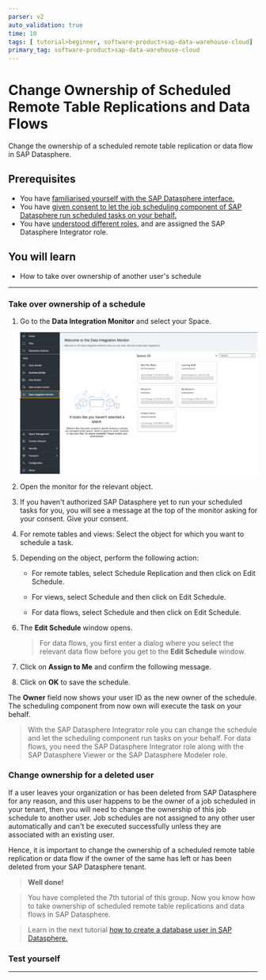 ```yaml
---
parser: v2
auto_validation: true
time: 10
tags: [ tutorial>beginner, software-product>sap-data-warehouse-cloud]
primary_tag: software-product>sap-data-warehouse-cloud
---
```


# Change Ownership of Scheduled Remote Table Replications and Data Flows
<!-- description --> Change the ownership of a scheduled remote table replication or data flow in SAP Datasphere.

## Prerequisites
 - You have [familiarised yourself with the SAP Datasphere interface.](data-warehouse-cloud-2-interface)
 - You have [given consent to let the job scheduling component of SAP Datasphere run scheduled tasks on your behalf.](data-warehouse-cloud-intro2-login-profilesettings)
 - You have [understood different roles](data-warehouse-cloud-3-add-users), and are assigned the SAP Datasphere Integrator role.

## You will learn
  - How to take over ownership of another user's schedule

---

### Take over ownership of a schedule


1. Go to the **Data Integration Monitor** and select your Space.

    ![DIM](DS_Data_Integration_Monitor.png)

2. Open the monitor for the relevant object.

3. If you haven't authorized SAP Datasphere yet to run your scheduled tasks for you, you will see a message at the top of the monitor asking for your consent. Give your consent.

4. For remote tables and views: Select the object for which you want to schedule a task.

5. Depending on the object, perform the following action:

    -	For remote tables, select Schedule Replication and then click on Edit Schedule.

    -	For views, select Schedule and then click on Edit Schedule.

    -	For data flows, select Schedule and then click on Edit Schedule.


6. The **Edit Schedule** window opens.

    > For data flows, you first enter a dialog where you select the relevant data flow before you get to the **Edit Schedule** window.

7. Click on **Assign to Me** and confirm the following message.

8. Click on **OK** to save the schedule.

The **Owner** field now shows your user ID as the new owner of the schedule. The scheduling component from now own will execute the task on your behalf.

> With the SAP Datasphere Integrator role you can change the schedule and let the scheduling component run tasks on your behalf. For data flows, you need the SAP Datasphere Integrator role along with the SAP Datasphere Viewer or the SAP Datasphere Modeler role.



### Change ownership for a deleted user


If a user leaves your organization or has been deleted from SAP Datasphere for any reason, and this user happens to be the owner of a job scheduled in your tenant, then you will need to change the ownership of this job schedule to another user. Job schedules are not assigned to any other user automatically and can't be executed successfully unless they are associated with an existing user.

Hence, it is important to change the ownership of a scheduled remote table replication or data flow if the owner of the same has left or has been deleted from your SAP Datasphere tenant.


>**Well done!**

> You have completed the 7th tutorial of this group. Now you know how to take ownership of scheduled remote table replications and data flows in SAP Datasphere.

> Learn in the next tutorial [how to create a database user in SAP Datasphere.](data-warehouse-cloud-intro8-create-databaseuser)



### Test yourself





---
